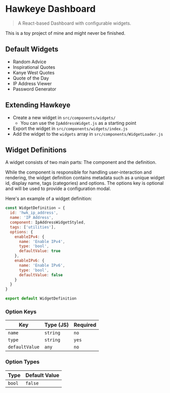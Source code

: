 # Hawkeye Dashboard
> A React-based Dashboard with configurable widgets.

This is a toy project of mine and might never be finished.

## Default Widgets

- Random Advice
- Inspirational Quotes
- Kanye West Quotes
- Quote of the Day
- IP Address Viewer
- Password Generator

## Extending Hawkeye

- Create a new widget in `src/components/widgets/`
  - You can use the `IpAddressWidget.js` as a starting point
- Export the widget in `src/components/widgets/index.js`
- Add the widget to the `widgets` array in `src/components/WidgetLoader.js`

## Widget Definitions

A widget consists of two main parts: The component and the definition.

While the component is responsible for handling user-interaction and rendering, the widget definition contains metadata such as a unique widget id, display name, tags (categories) and options. The options key is optional and will be used to provide a configuration modal.

Here's an example of a widget definition:
```js
const WidgetDefinition = {
  id: 'hwk_ip_address',
  name: 'IP Address',
  component: IpAddressWidgetStyled,
  tags: ['utilities'],
  options: {
    enableIPv4: {
      name: 'Enable IPv4',
      type: 'bool',
      defaultValue: true
    },
    enableIPv6: {
      name: 'Enable IPv6',
      type: 'bool',
      defaultValue: false
    }
  }
}

export default WidgetDefinition
```

### Option Keys

| Key            | Type (JS)                  | Required |
| -------------- | -------------------------- | -------- |
| `name`         | `string`                   | `no`     |
| `type`         | `string`                   | `yes`    |
| `defaultValue` | `any`                      | `no`     |

### Option Types

| Type       | Default Value              |
| ---------- | -------------------------- |
| `bool`     | `false`
